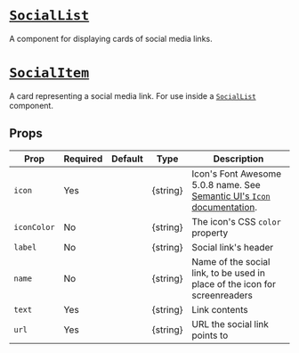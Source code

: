 # [`SocialList`](/src/body/sidebar/SocialList.js)

A component for displaying cards of social media links.

# [`SocialItem`](/src/body/sidebar/SocialItem.js)

A card representing a social media link. For use inside a [`SocialList`](#SocialList) component.

## Props

| Prop | Required | Default | Type | Description |
|------|----------|---------|------|-------------|
| `icon` | Yes | | {string} | Icon's Font Awesome 5.0.8 name. See [Semantic UI's `Icon` documentation](https://react.semantic-ui.com/elements/icon/). |
| `iconColor` | No | | {string} | The icon's CSS `color` property |
| `label` | No | | {string} | Social link's header |
| `name` | No | | {string} | Name of the social link, to be used in place of the icon for screenreaders |
| `text` | Yes | | {string} | Link contents |
| `url` | Yes | | {string} | URL the social link points to |